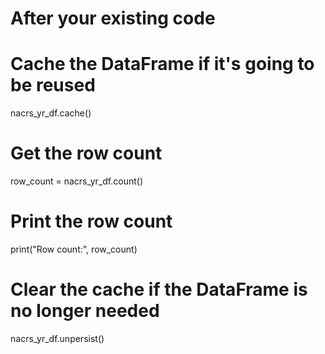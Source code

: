 # After your existing code

# Cache the DataFrame if it's going to be reused
nacrs_yr_df.cache()

# Get the row count
row_count = nacrs_yr_df.count()

# Print the row count
print("Row count:", row_count)

# Clear the cache if the DataFrame is no longer needed
nacrs_yr_df.unpersist()
